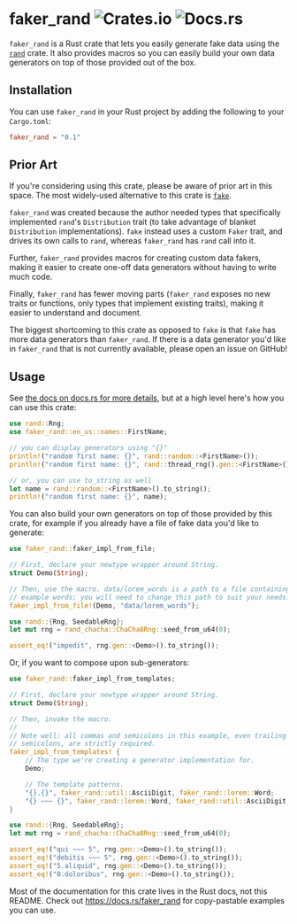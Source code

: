 # faker_rand ![Crates.io](https://img.shields.io/crates/v/faker_rand) ![Docs.rs](https://docs.rs/faker_rand/badge.svg)

`faker_rand` is a Rust crate that lets you easily generate fake data using the
[`rand`](https://docs.rs/rand) crate. It also provides macros so you can easily
build your own data generators on top of those provided out of the box.

## Installation

You can use `faker_rand` in your Rust project by adding the following to your
`Cargo.toml`:

```toml
faker_rand = "0.1"
```

## Prior Art

If you're considering using this crate, please be aware of prior art in this
space. The most widely-used alternative to this crate is
[`fake`](https://crates.io/crates/fake).

`faker_rand` was created because the author needed types that specifically
implemented `rand`'s `Distribution` trait (to take advantage of blanket
`Distribution` implementations). `fake` instead uses a custom `Faker` trait, and
drives its own calls to `rand`, whereas `faker_rand` has `rand` call into it.

Further, `faker_rand` provides macros for creating custom data fakers, making it
easier to create one-off data generators without having to write much code.

Finally, `faker_rand` has fewer moving parts (`faker_rand` exposes no new traits
or functions, only types that implement existing traits), making it easier to
understand and document.

The biggest shortcoming to this crate as opposed to `fake` is that `fake` has
more data generators than `faker_rand`. If there is a data generator you'd like
in `faker_rand` that is not currently available, please open an issue on GitHub!

## Usage

See [the docs on docs.rs for more details](https://docs.rs/faker_rand), but at a
high level here's how you can use this crate:

```rust
use rand::Rng;
use faker_rand::en_us::names::FirstName;

// you can display generators using "{}"
println!("random first name: {}", rand::random::<FirstName>());
println!("random first name: {}", rand::thread_rng().gen::<FirstName>());

// or, you can use to_string as well
let name = rand::random::<FirstName>().to_string();
println!("random first name: {}", name);
```

You can also build your own generators on top of those provided by this crate,
for example if you already have a file of fake data you'd like to generate:

```rust
use faker_rand::faker_impl_from_file;

// First, declare your newtype wrapper around String.
struct Demo(String);

// Then, use the macro. data/lorem_words is a path to a file containing
// example words; you will need to change this path to suit your needs.
faker_impl_from_file!(Demo, "data/lorem_words");

use rand::{Rng, SeedableRng};
let mut rng = rand_chacha::ChaCha8Rng::seed_from_u64(0);

assert_eq!("impedit", rng.gen::<Demo>().to_string());
```

Or, if you want to compose upon sub-generators:

```rust
use faker_rand::faker_impl_from_templates;

// First, declare your newtype wrapper around String.
struct Demo(String);

// Then, invoke the macro.
//
// Note well: all commas and semicolons in this example, even trailing
// semicolons, are strictly required.
faker_impl_from_templates! {
    // The type we're creating a generator implementation for.
    Demo;

    // The template patterns.
    "{}.{}", faker_rand::util::AsciiDigit, faker_rand::lorem::Word;
    "{} ~~~ {}", faker_rand::lorem::Word, faker_rand::util::AsciiDigit;
}

use rand::{Rng, SeedableRng};
let mut rng = rand_chacha::ChaCha8Rng::seed_from_u64(0);

assert_eq!("qui ~~~ 5", rng.gen::<Demo>().to_string());
assert_eq!("debitis ~~~ 5", rng.gen::<Demo>().to_string());
assert_eq!("5.aliquid", rng.gen::<Demo>().to_string());
assert_eq!("0.doloribus", rng.gen::<Demo>().to_string());
```

Most of the documentation for this crate lives in the Rust docs, not this
README. Check out https://docs.rs/faker_rand for copy-pastable examples you can
use.

